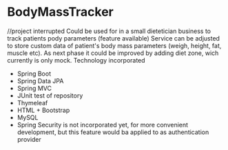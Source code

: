 # BodyMassTracker
//project interrupted
Could be used for in a small dietetician business to track patients pody parameters (feature available) 
Service can be adjusted to store custom data of patient's body mass parameters (weigh, height, fat, muscle etc).
As next phase it could be improved by adding diet zone, wich currently is only mock.
Technology incorporated
<ul>
<li>Spring Boot</li>
<li>Spring Data JPA</li>
<li>Spring MVC</li>
 <li> JUnit test of repository </li>
<li>Thymeleaf</li>
<li>HTML + Bootstrap</li>
<li>MySQL</li>
<li>Spring Security is not incorporated yet, for more convenient development, but this feature would ba applied to as authentication provider</li>
</ul>


 

